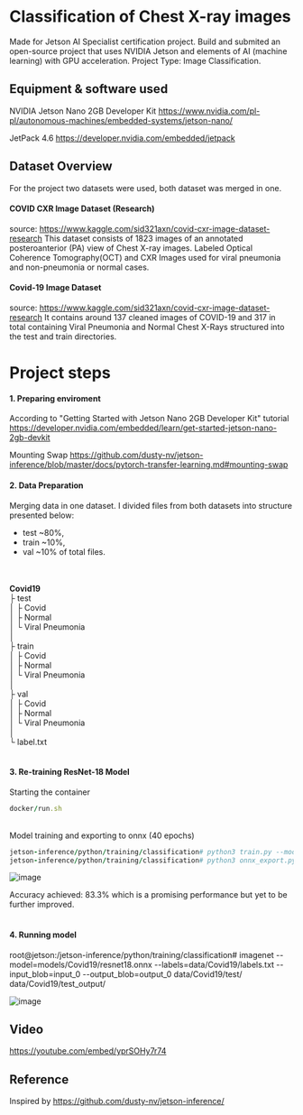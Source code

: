 # Classification of Chest X-ray images

Made for Jetson AI Specialist certification project. Build and submited an open-source project that uses NVIDIA Jetson and elements of AI 
(machine learning) with GPU acceleration. Project Type: Image Classification.

## Equipment & software used
NVIDIA Jetson Nano 2GB Developer Kit
https://www.nvidia.com/pl-pl/autonomous-machines/embedded-systems/jetson-nano/

JetPack 4.6
https://developer.nvidia.com/embedded/jetpack

## Dataset Overview
For the project two datasets were used, both dataset was merged in one.

#### COVID CXR Image Dataset (Research)
source: https://www.kaggle.com/sid321axn/covid-cxr-image-dataset-research
This dataset consists of 1823 images of an annotated posteroanterior (PA) view of Chest X-ray images. Labeled Optical Coherence Tomography(OCT) and CXR Images used for viral pneumonia and non-pneumonia or normal cases.

#### Covid-19 Image Dataset
source: https://www.kaggle.com/sid321axn/covid-cxr-image-dataset-research
It contains around 137 cleaned images of COVID-19 and 317 in total containing Viral Pneumonia and Normal Chest X-Rays structured into the test and train directories.

# Project steps

#### 1. Preparing enviroment<br>
According to "Getting Started with Jetson Nano 2GB Developer Kit" tutorial
https://developer.nvidia.com/embedded/learn/get-started-jetson-nano-2gb-devkit

Mounting Swap
https://github.com/dusty-nv/jetson-inference/blob/master/docs/pytorch-transfer-learning.md#mounting-swap

#### 2. Data Preparation<br>
Merging data in one dataset. I divided files from both datasets into structure presented below:<br>
- test ~80%, 
- train ~10%, 
- val ~10%  of total files.

<br><br>
<b>Covid19</b><br>
├ test<br>
│  ├ Covid<br>
│  ├ Normal<br>
│  └ Viral Pneumonia<br>
│<br>
├ train<br>
│  ├ Covid<br>
│  ├ Normal<br>
│  └ Viral Pneumonia<br>
│<br>
├ val<br>
│  ├ Covid<br>
│  ├ Normal<br>
│  └ Viral Pneumonia<br>
│<br>
└ label.txt<br>
<br>

#### 3. Re-training ResNet-18 Model<br>

Starting the container
```ruby
docker/run.sh
```
<br>
Model training and exporting to onnx (40 epochs)
<br>

```ruby
jetson-inference/python/training/classification# python3 train.py --model-dir=models/Covid19 --batch-size=4 --workers=1 --epochs=40 data/Covid19
jetson-inference/python/training/classification# python3 onnx_export.py --model-dir=models/Covid19
```

![image](https://user-images.githubusercontent.com/67101428/151508491-9f035372-787a-4fa8-b3ae-c13786044b4d.png)

Accuracy achieved: 83.3% which is a promising performance but yet to be further improved.
<br><br>


#### 4. Running model<br>
root@jetson:/jetson-inference/python/training/classification# imagenet --model=models/Covid19/resnet18.onnx --labels=data/Covid19/labels.txt --input_blob=input_0 --output_blob=output_0 data/Covid19/test/ data/Covid19/test_output/

![image](https://user-images.githubusercontent.com/67101428/151514710-781c9c44-d4a7-4f24-8730-02bc59cd6eca.png)


## Video
<a href="https://youtube.com/embed/yprSOHy7r74" target="_blank">https://youtube.com/embed/yprSOHy7r74</a>


## Reference
Inspired by https://github.com/dusty-nv/jetson-inference/
